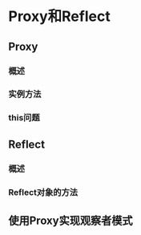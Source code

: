 # Proxy和Reflect

## Proxy

### 概述

### 实例方法

### this问题

## Reflect

### 概述

### Reflect对象的方法

## 使用Proxy实现观察者模式